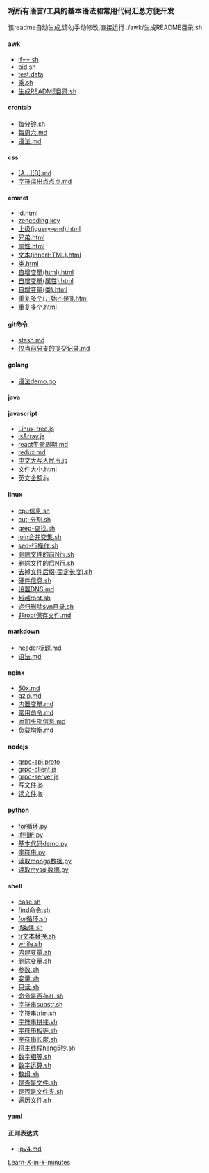### 将所有语言/工具的基本语法和常用代码汇总方便开发

该readme自动生成,请勿手动修改,直接运行 ./awk/生成README目录.sh

####  awk
- [if==.sh](./awk/if==.sh)
- [pid.sh](./awk/pid.sh)
- [test.data](./awk/test.data)
- [乘.sh](./awk/乘.sh)
- [生成README目录.sh](./awk/生成README目录.sh)
####  crontab
- [每分钟.sh](./crontab/每分钟.sh)
- [每周六.md](./crontab/每周六.md)
- [语法.md](./crontab/语法.md)
####  css
- [[A...][B].md](./css/[A...][B].md)
- [字符溢出点点点.md](./css/字符溢出点点点.md)
####  emmet
- [id.html](./emmet/id.html)
- [zencoding.key](./emmet/zencoding.key)
- [上级(jquery-end).html](./emmet/上级(jquery-end).html)
- [兄弟.html](./emmet/兄弟.html)
- [属性.html](./emmet/属性.html)
- [文本(innerHTML).html](./emmet/文本(innerHTML).html)
- [类.html](./emmet/类.html)
- [自增变量(html).html](./emmet/自增变量(html).html)
- [自增变量(属性).html](./emmet/自增变量(属性).html)
- [自增变量(类).html](./emmet/自增变量(类).html)
- [重复多个(开始不是1).html](./emmet/重复多个(开始不是1).html)
- [重复多个.html](./emmet/重复多个.html)
####  git命令
- [stash.md](./git命令/stash.md)
- [仅当前分支的提交记录.md](./git命令/仅当前分支的提交记录.md)
####  golang
- [语法demo.go](./golang/语法demo.go)
####  java
####  javascript
- [Linux-tree.js](./javascript/Linux-tree.js)
- [isArray.js](./javascript/isArray.js)
- [react生命周期.md](./javascript/react生命周期.md)
- [redux.md](./javascript/redux.md)
- [中文大写人民币.js](./javascript/中文大写人民币.js)
- [文件大小.html](./javascript/文件大小.html)
- [英文金额.js](./javascript/英文金额.js)
####  linux
- [cpu信息.sh](./linux/cpu信息.sh)
- [cut-分割.sh](./linux/cut-分割.sh)
- [grep-查找.sh](./linux/grep-查找.sh)
- [join合并交集.sh](./linux/join合并交集.sh)
- [sed-行操作.sh](./linux/sed-行操作.sh)
- [删除文件的前N行.sh](./linux/删除文件的前N行.sh)
- [删除文件的后N行.sh](./linux/删除文件的后N行.sh)
- [去掉文件后缀(固定长度).sh](./linux/去掉文件后缀(固定长度).sh)
- [硬件信息.sh](./linux/硬件信息.sh)
- [设置DNS.md](./linux/设置DNS.md)
- [超越root.sh](./linux/超越root.sh)
- [递归删除svn目录.sh](./linux/递归删除svn目录.sh)
- [非root保存文件.md](./linux/非root保存文件.md)
####  markdown
- [header标题.md](./markdown/header标题.md)
- [语法.md](./markdown/语法.md)
####  nginx
- [50x.md](./nginx/50x.md)
- [gzip.md](./nginx/gzip.md)
- [内置变量.md](./nginx/内置变量.md)
- [常用命令.md](./nginx/常用命令.md)
- [添加头部信息.md](./nginx/添加头部信息.md)
- [负载均衡.md](./nginx/负载均衡.md)
####  nodejs
- [grpc-api.proto](./nodejs/grpc-api.proto)
- [grpc-client.js](./nodejs/grpc-client.js)
- [grpc-server.js](./nodejs/grpc-server.js)
- [写文件.js](./nodejs/写文件.js)
- [读文件.js](./nodejs/读文件.js)
####  python
- [for循环.py](./python/for循环.py)
- [if判断.py](./python/if判断.py)
- [基本代码demo.py](./python/基本代码demo.py)
- [字符串.py](./python/字符串.py)
- [读取mongo数据.py](./python/读取mongo数据.py)
- [读取mysql数据.py](./python/读取mysql数据.py)
####  shell
- [case.sh](./shell/case.sh)
- [find命令.sh](./shell/find命令.sh)
- [for循环.sh](./shell/for循环.sh)
- [if条件.sh](./shell/if条件.sh)
- [tr文本替换.sh](./shell/tr文本替换.sh)
- [while.sh](./shell/while.sh)
- [内建变量.sh](./shell/内建变量.sh)
- [删除变量.sh](./shell/删除变量.sh)
- [参数.sh](./shell/参数.sh)
- [变量.sh](./shell/变量.sh)
- [只读.sh](./shell/只读.sh)
- [命令是否存在.sh](./shell/命令是否存在.sh)
- [字符串substr.sh](./shell/字符串substr.sh)
- [字符串trim.sh](./shell/字符串trim.sh)
- [字符串拼接.sh](./shell/字符串拼接.sh)
- [字符串相等.sh](./shell/字符串相等.sh)
- [字符串长度.sh](./shell/字符串长度.sh)
- [将主线程hang5秒.sh](./shell/将主线程hang5秒.sh)
- [数字相等.sh](./shell/数字相等.sh)
- [数字运算.sh](./shell/数字运算.sh)
- [数组.sh](./shell/数组.sh)
- [是否是文件.sh](./shell/是否是文件.sh)
- [是否是文件夹.sh](./shell/是否是文件夹.sh)
- [遍历文件.sh](./shell/遍历文件.sh)
####  yaml
####  正则表达式
- [ipv4.md](./正则表达式/ipv4.md)

[Learn-X-in-Y-minutes](https://learnxinyminutes.com/)
